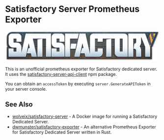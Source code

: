 # Satisfactory Server Prometheus Exporter

![Satisfactory](https://raw.githubusercontent.com/Shinigami92/satisfactory-server-prometheus-exporter/main/.github/logo.png "Satisfactory logo")

This is an unofficial prometheus exporter for Satisfactory dedicated server.  
It uses the [satisfactory-server-api-client](https://www.npmjs.com/package/satisfactory-server-api-client) npm package.

You can obtain an `accessToken` by executing `server.GenerateAPIToken` in your server console.

## See Also

- [wolveix/satisfactory-server](https://github.com/wolveix/satisfactory-server) - A Docker image for running a Satisfactory Dedicated Server.
- [dwmunster/satisfactory-exporter](https://github.com/dwmunster/satisfactory-exporter) - An alternative Prometheus Exporter for Satisfactory Dedicated Server written in Rust.
